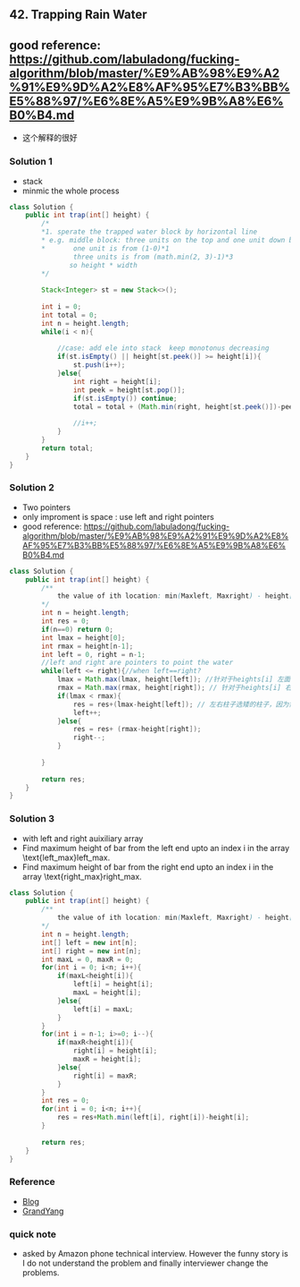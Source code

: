 ## 42. Trapping Rain Water
## good reference: https://github.com/labuladong/fucking-algorithm/blob/master/%E9%AB%98%E9%A2%91%E9%9D%A2%E8%AF%95%E7%B3%BB%E5%88%97/%E6%8E%A5%E9%9B%A8%E6%B0%B4.md
- 这个解释的很好
### Solution 1
- stack
- minmic the whole process
```java
class Solution {
    public int trap(int[] height) {
        /*
        *1. sperate the trapped water block by horizontal line
        * e.g. middle block: three units on the top and one unit down below
        *       one unit is from (1-0)*1
                three units is from (math.min(2, 3)-1)*3
               so height * width   
        */
        
        Stack<Integer> st = new Stack<>();
        
        int i = 0;
        int total = 0;
        int n = height.length;
        while(i < n){
            
            //case: add ele into stack  keep monotonus decreasing
            if(st.isEmpty() || height[st.peek()] >= height[i]){
                st.push(i++);
            }else{
                int right = height[i];
                int peek = height[st.pop()];
                if(st.isEmpty()) continue;
                total = total + (Math.min(right, height[st.peek()])-peek)*(i-st.peek()-1);
                
                //i++;
            }
        }
        return total;
    }
}
```

### Solution 2
- Two pointers
- only improment is space : use left and right pointers
- good reference: https://github.com/labuladong/fucking-algorithm/blob/master/%E9%AB%98%E9%A2%91%E9%9D%A2%E8%AF%95%E7%B3%BB%E5%88%97/%E6%8E%A5%E9%9B%A8%E6%B0%B4.md
```java
class Solution {
    public int trap(int[] height) {
        /**
            the value of ith location: min(Maxleft, Maxright) - height[i]
        */
        int n = height.length;
        int res = 0;
        if(n==0) return 0;
        int lmax = height[0];
        int rmax = height[n-1];
        int left = 0, right = n-1;
        //left and right are pointers to point the water
        while(left <= right){//when left==right?
            lmax = Math.max(lmax, height[left]); //针对于heights[i] 左面最高的柱子
            rmax = Math.max(rmax, height[right]); // 针对于heights[i] 右面最高的柱子
            if(lmax < rmax){
                res = res+(lmax-height[left]); // 左右柱子选矮的柱子，因为需要装水
                left++;
            }else{
                res = res+ (rmax-height[right]);
                right--;
            }
            
        }
        
        return res;
    }
}
```
### Solution 3
- with left and right auixiliary array
- Find maximum height of bar from the left end upto an index i in the array \text{left\_max}left_max.
- Find maximum height of bar from the right end upto an index i in the array \text{right\_max}right_max.
```java
class Solution {
    public int trap(int[] height) {
        /**
            the value of ith location: min(Maxleft, Maxright) - height[i]
        */
        int n = height.length;
        int[] left = new int[n];
        int[] right = new int[n];
        int maxL = 0, maxR = 0;
        for(int i = 0; i<n; i++){
            if(maxL<height[i]){
                left[i] = height[i];
                maxL = height[i];
            }else{
                left[i] = maxL;
            }
        }
        for(int i = n-1; i>=0; i--){
            if(maxR<height[i]){
                right[i] = height[i];
                maxR = height[i];
            }else{
                right[i] = maxR;
            }
        }
        int res = 0;
        for(int i = 0; i<n; i++){
            res = res+Math.min(left[i], right[i])-height[i];
        }
        
        return res;
    }
}
```

### Reference
- [Blog](http://logos23333.top/algorithm/2017/12/04/leetcode-42/)
- [GrandYang](https://www.cnblogs.com/grandyang/p/8887985.html)

### quick note 
- asked by Amazon phone technical interview. However the funny story is I do not understand the problem and finally interviewer change the problems.
